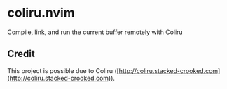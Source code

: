 # coliru.nvim

Compile, link, and run the current buffer remotely with Coliru

## Credit

This project is possible due to Coliru
([http://coliru.stacked-crooked.com](http://coliru.stacked-crooked.com)).
